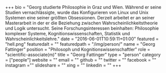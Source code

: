 +++
bio = "Georg studierte Philosophie in Graz und Wien. Während er seine Studien vernachlässigte, wurde das Konfigurieren von Linux und Unix Systemen eine seiner größten Obsessionen. Derzeit arbeitet er an seiner Masterarbeit in der er die Beziehung zwischen Wahrscheinlichkeitstheorie und Logik untersucht. Seine Forschungsinteressen beinhalten: Philosophie komplexer Systeme, Kognitionswissenschaften, Statistik und Wahrscheinlichkeitslehre."
date = "2016-06-01T10:59:11+01:00"
featured = "hell.png"
featuredalt = ""
featuredpath = "/img/person/"
name = "Georg Fattinger"
position = "Philosoph und Kognitionswissenschaftler"
role = "scientific-associate(m)"
title = "Georg Fattinger"
type = "person"
category = ["people"]
website = ""
email = ""
github = ""
twitter = ""
facebook = ""
instagram =""
slideshare = ""
xing = ""
linkedin = ""
+++
